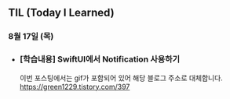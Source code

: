 ## TIL (Today I Learned)

### 8월 17일 (목)    

- ### [학습내용] SwiftUI에서 Notification 사용하기
    이번 포스팅에서는 gif가 포함되어 있어 해당 블로그 주소로 대체합니다.   
    https://green1229.tistory.com/397   